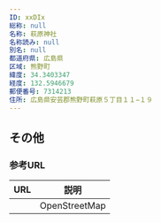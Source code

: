 ```yaml
---
ID: xxDIx
総称: null
名称: 萩原神社
名称読み: null
別名: null
都道府県: 広島県
区域: 熊野町
緯度: 34.3403347
経度: 132.5946679
郵便番号: 7314213
住所: 広島県安芸郡熊野町萩原５丁目１１−１９
---
```


## その他

### 参考URL

| URL | 説明          |
| --- | ------------- |
|     | OpenStreetMap |
